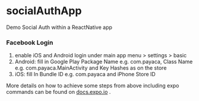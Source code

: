 # socialAuthApp
Demo Social Auth within a ReactNative app

### Facebook Login

1. enable iOS and Android login under main app menu > settings > basic
2. Android: fill in Google Play Package Name e.g. com.payaca, Class Name e.g. com.payaca.MainActivity and Key Hashes as on the store
3. iOS: fill In Bundle ID e.g. com.payaca and iPhone Store ID

More details on how to achieve some steps from above including expo commands can be found on [docs.expo.io](https://docs.expo.io/versions/latest/sdk/facebook/) .

